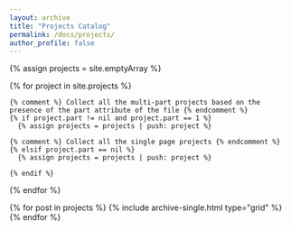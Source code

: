```yaml
---
layout: archive
title: "Projects Catalog"
permalink: /docs/projects/
author_profile: false
---
```


<div class="grid__wrapper">

  {% assign projects = site.emptyArray %}
  
  {% for project in site.projects %}
    
    {% comment %} Collect all the multi-part projects based on the presence of the part attribute of the file {% endcomment %}
    {% if project.part != nil and project.part == 1 %}
      {% assign projects = projects | push: project %}
      
    {% comment %} Collect all the single page projects {% endcomment %}
    {% elsif project.part == nil %}
      {% assign projects = projects | push: project %}

    {% endif %}

  {% endfor %}
  

  {% for post in projects %}
    {% include archive-single.html type="grid" %}
  {% endfor %}
  
</div>